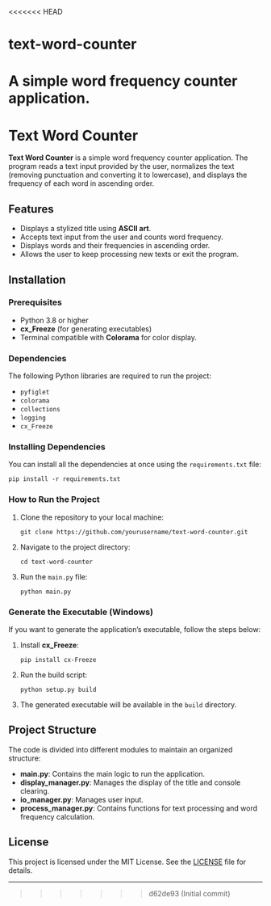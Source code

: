 <<<<<<< HEAD
# text-word-counter
A simple word frequency counter application.
=======
# Text Word Counter

**Text Word Counter** is a simple word frequency counter application. The program reads a text input provided by the user, normalizes the text (removing punctuation and converting it to lowercase), and displays the frequency of each word in ascending order.

## Features
- Displays a stylized title using **ASCII art**.
- Accepts text input from the user and counts word frequency.
- Displays words and their frequencies in ascending order.
- Allows the user to keep processing new texts or exit the program.

## Installation

### Prerequisites
- Python 3.8 or higher
- **cx_Freeze** (for generating executables)
- Terminal compatible with **Colorama** for color display.

### Dependencies
The following Python libraries are required to run the project:
- `pyfiglet`
- `colorama`
- `collections`
- `logging`
- `cx_Freeze`

### Installing Dependencies
You can install all the dependencies at once using the `requirements.txt` file:

`pip install -r requirements.txt`

### How to Run the Project

1. Clone the repository to your local machine:

   `git clone https://github.com/yourusername/text-word-counter.git`

2. Navigate to the project directory:

   `cd text-word-counter`

3. Run the `main.py` file:

   `python main.py`

### Generate the Executable (Windows)
If you want to generate the application’s executable, follow the steps below:

1. Install **cx_Freeze**:
   
   `pip install cx-Freeze`

2. Run the build script:

   `python setup.py build`

3. The generated executable will be available in the `build` directory.

## Project Structure
The code is divided into different modules to maintain an organized structure:

- **main.py**: Contains the main logic to run the application.
- **display_manager.py**: Manages the display of the title and console clearing.
- **io_manager.py**: Manages user input.
- **process_manager.py**: Contains functions for text processing and word frequency calculation.

## License

This project is licensed under the MIT License. See the [LICENSE](./LICENSE) file for details.

---
>>>>>>> d62de93 (Initial commit)
